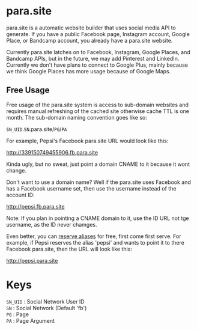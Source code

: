 # para.site
para.site is a automatic website builder that uses social media API to generate. If you have a public Facebook page, Instagram account, Google Place, or Bandcamp account, you already have a para.site website.

Currently para.site latches on to Facebook, Instagram, Google Places, and Bandcamp APIs, but in the future, we may add Pinterest and LinkedIn. Currently we don't have plans to connect to Google Plus, mainly because we think Google Places has more usage because of Google Maps.

## Free Usage
Free usage of the para.site system is access to sub-domain websites and requires manual refreshing of the cached site otherwise cache TTL is one month. The sub-domain naming convention goes like so:

`SN_UID`.`SN`.para.site/`PG`/`PA`

For example, Pepsi's Facebook para.site URL would look like this:

http://339150749455906.fb.para.site

Kinda ugly, but no sweat, just point a domain CNAME to it because it wont change.

Don't want to use a domain name? Well if the para.site uses Facebook and has a Facebook username set, then use the username instead of the account ID:

http://pepsi.fb.para.site

Note: If you plan in pointing a CNAME domain to it, use the ID URL not tge username, as the ID never chamges.

Even better, you can <a href="http://para.site/alias">reserve aliases</a> for free, first come first serve. For example, if Pepsi reserves the alias 'pepsi' and wants to point it to there Facebook para.site, then the URL will look like this:

http://pepsi.para.site



Keys  
====
`SN_UID` : Social Network User ID  
`SN` : Social Network (Default 'fb')  
`PG` : Page  
`PA` : Page Argument

